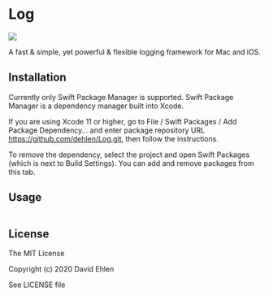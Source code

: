 # Log
<img src="https://img.shields.io/badge/supports-Swift%20Package%20Manager-green.svg">

A fast & simple, yet powerful & flexible logging framework for Mac and iOS.

## Installation

Currently only Swift Package Manager is supported. 
Swift Package Manager is a dependency manager built into Xcode.

If you are using Xcode 11 or higher, go to File / Swift Packages / Add Package Dependency... and enter package repository URL https://github.com/dehlen/Log.git, then follow the instructions.

To remove the dependency, select the project and open Swift Packages (which is next to Build Settings). You can add and remove packages from this tab.

## Usage
```swift

```

## License
The MIT License

Copyright (c) 2020 David Ehlen

See LICENSE file

